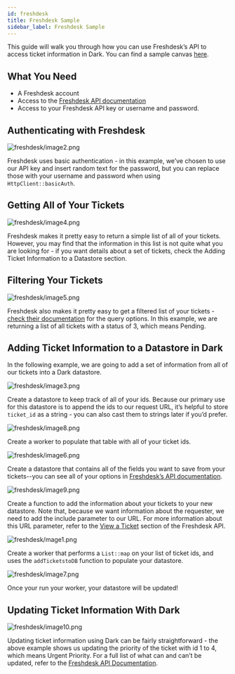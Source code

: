 ```yaml
---
id: freshdesk
title: Freshdesk Sample
sidebar_label: Freshdesk Sample
---
```


This guide will walk you through how you can use Freshdesk’s API to access
ticket information in Dark. You can find a sample canvas
[here](https://darklang.com/a/sample-freshdesk).

## What You Need

- A Freshdesk account
- Access to the [Freshdesk API documentation](https://developers.freshdesk.com/)
- Access to your Freshdesk API key or username and password.

## Authenticating with Freshdesk

![freshdesk/image2.png](/docs/img/freshdesk/image2.png)

Freshdesk uses basic authentication - in this example, we’ve chosen to use our
API key and insert random text for the password, but you can replace those with
your username and password when using `HttpClient::basicAuth`.

## Getting All of Your Tickets

![freshdesk/image4.png](/docs/img/freshdesk/Image4.png)

Freshdesk makes it pretty easy to return a simple list of all of your tickets.
However, you may find that the information in this list is not quite what you
are looking for - if you want details about a set of tickets, check the Adding
Ticket Information to a Datastore section.

## Filtering Your Tickets

![freshdesk/image5.png](/docs/img/freshdesk/image5.png)

Freshdesk also makes it pretty easy to get a filtered list of your tickets -
[check their documentation](https://developers.freshdesk.com/api/#filter_tickets)
for the query options. In this example, we are returning a list of all tickets
with a status of 3, which means Pending.

## Adding Ticket Information to a Datastore in Dark

In the following example, we are going to add a set of information from all of
our tickets into a Dark datastore.

![freshdesk/image3.png](/docs/img/freshdesk/Image3.png)

Create a datastore to keep track of all of your ids. Because our primary use for
this datastore is to append the ids to our request URL, it’s helpful to store
`ticket_id` as a string - you can also cast them to strings later if you’d
prefer.

![freshdesk/image8.png](/docs/img/freshdesk/image8.png)

Create a worker to populate that table with all of your ticket ids.

![freshdesk/image6.png](/docs/img/freshdesk/image6.png)

Create a datastore that contains all of the fields you want to save from your
tickets--you can see all of your options in
[Freshdesk’s API documentation](https://developers.freshdesk.com/api/#view_a_ticket).

![freshdesk/image9.png](/docs/img/freshdesk/image9.png)

Create a function to add the information about your tickets to your new
datastore. Note that, because we want information about the requester, we need
to add the include parameter to our URL. For more information about this URL
parameter, refer to the
[View a Ticket](https://developers.freshdesk.com/api/#view_a_ticket) section of
the Freshdesk API.

![freshdesk/mage1.png](/docs/img/freshdesk/image1.png)

Create a worker that performs a `List::map` on your list of ticket ids, and uses
the `addTicketstoDB` function to populate your datastore.

![freshdesk/image7.png](/docs/img/freshdesk//image7.png)

Once your run your worker, your datastore will be updated!

## Updating Ticket Information With Dark

![freshdesk/image10.png](/docs/img/freshdesk/image10.png)

Updating ticket information using Dark can be fairly straightforward - the above
example shows us updating the priority of the ticket with id 1 to 4, which means
Urgent Priority. For a full list of what can and can’t be updated, refer to the
[Freshdesk API Documentation](https://developers.freshdesk.com/api/#update_ticket).
